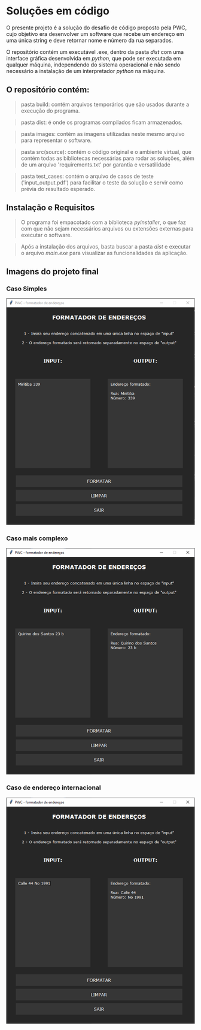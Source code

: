 # Soluções em código

O presente projeto é a solução do desafio de código proposto pela PWC, cujo objetivo era desenvolver um software que recebe um endereço em uma única string e deve retornar nome e número da rua separados. 

O repositório contém um executável .exe, dentro da pasta *dist* com uma interface gráfica desenvolvida em *python*, que pode ser
executada em qualquer máquina, independendo  do sistema operacional e não sendo necessário a instalação
de um interpretador *python* na máquina.

## O repositório contém: 

> pasta build: contém arquivos temporários que são usados durante a execução do programa.

> pasta dist: é onde os programas compilados ficam armazenados.

> pasta images: contém as imagens utilizadas neste mesmo arquivo para representar o software.

> pasta src(source): contém o código original e o ambiente virtual, que contém todas as bibliotecas necessárias para rodar as soluções, além de um arquivo 'requirements.txt' por garantia e versatilidade

> pasta test_cases: contém o arquivo de casos de teste ('input_output.pdf')  para facilitar o teste da solução e servir como prévia do resultado esperado.

## Instalação e Requisitos

> O programa foi empacotado com a biblioteca *pyinstaller*, o que faz com que não sejam necessários arquivos ou extensões externas para executar o software.

> Após a instalação dos arquivos, basta buscar a pasta *dist* e executar o arquivo *main.exe* para visualizar as funcionalidades da aplicação.

## Imagens do projeto final

### Caso Simples
![Caso Simples](https://github.com/Nomadicsquash09/PWC_adress_formatter/blob/main/images/caso_simples.png?raw=True)

### Caso mais complexo
![Caso mais Complexo](https://github.com/Nomadicsquash09/PWC_adress_formatter/blob/main/images/caso_complexo.png?raw=True)

### Caso de endereço internacional
![Caso Internacional](https://github.com/Nomadicsquash09/PWC_adress_formatter/blob/main/images/caso_internacional.png?raw=True)